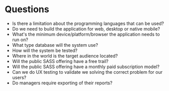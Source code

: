 # Questions
* Is there a limitation about the programming languages that can be used?
* Do we need to build the application for web, desktop or native mobile?
* What's the minimum device/platform/browser the application needs to run on?
* What type database will the system use?
* How will the system be tested?
* Where in the world is the target audience located?
* Will the public SASS offering have a free trail?
* Will the public SASS offering have a monthly paid subscription model?
* Can we do UX testing to validate we solving the correct problem for our users?
* Do managers require exporting of their reports?
